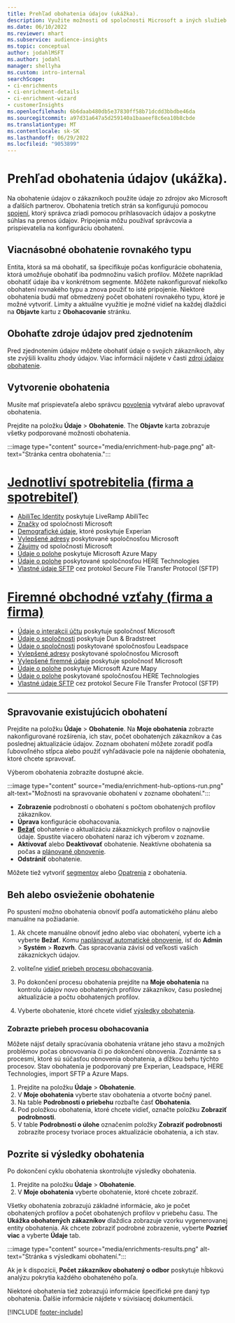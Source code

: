```yaml
---
title: Prehľad obohatenia údajov (ukážka).
description: Využite možnosti od spoločnosti Microsoft a iných služieb tretích strán na obohatenie údajov o svojich zákazníkoch.
ms.date: 06/10/2022
ms.reviewer: mhart
ms.subservice: audience-insights
ms.topic: conceptual
author: jodahlMSFT
ms.author: jodahl
manager: shellyha
ms.custom: intro-internal
searchScope:
- ci-enrichments
- ci-enrichment-details
- ci-enrichment-wizard
- customerInsights
ms.openlocfilehash: 6b6daab480db5e37830ff58b71dcdd3bbdbe46da
ms.sourcegitcommit: a97d31a647a5d259140a1baaeef8c6ea10b8cbde
ms.translationtype: MT
ms.contentlocale: sk-SK
ms.lasthandoff: 06/29/2022
ms.locfileid: "9053899"
---
```

# <a name="data-enrichment-preview-overview"></a>Prehľad obohatenia údajov (ukážka).

Na obohatenie údajov o zákazníkoch použite údaje zo zdrojov ako Microsoft a ďalších partnerov. Obohatenia tretích strán sa konfigurujú pomocou [spojení](connections.md), ktorý správca zriadi pomocou prihlasovacích údajov a poskytne súhlas na prenos údajov. Pripojenia môžu používať správcovia a prispievatelia na konfiguráciu obohatení.  

## <a name="multiple-enrichments-of-the-same-type"></a>Viacnásobné obohatenie rovnakého typu

Entita, ktorá sa má obohatiť, sa špecifikuje počas konfigurácie obohatenia, ktorá umožňuje obohatiť iba podmnožinu vašich profilov. Môžete napríklad obohatiť údaje iba v konkrétnom segmente. Môžete nakonfigurovať niekoľko obohatení rovnakého typu a znova použiť to isté pripojenie. Niektoré obohatenia budú mať obmedzený počet obohatení rovnakého typu, ktoré je možné vytvoriť. Limity a aktuálne využitie je možné vidieť na každej dlaždici na **Objavte** kartu z **Obohacovanie** stránku.

## <a name="enrich-data-sources-before-unification"></a>Obohaťte zdroje údajov pred zjednotením

Pred zjednotením údajov môžete obohatiť údaje o svojich zákazníkoch, aby ste zvýšili kvalitu zhody údajov. Viac informácií nájdete v časti [zdroj údajov obohatenie](data-sources-enrichment.md).

## <a name="create-an-enrichment"></a>Vytvorenie obohatenia

Musíte mať prispievateľa alebo správcu [povolenia](permissions.md) vytvárať alebo upravovať obohatenia.

Prejdite na položku **Údaje** > **Obohatenie**. The **Objavte** karta zobrazuje všetky podporované možnosti obohatenia.

:::image type="content" source="media/enrichment-hub-page.png" alt-text="Stránka centra obohatenia.":::

# <a name="individual-consumers-b-to-c"></a>[Jednotliví spotrebitelia (firma a spotrebiteľ)](#tab/b2c)

- [AbiliTec Identity](enrichment-liveramp.md) poskytuje LiveRamp AbiliTec
- [Značky](enrichment-microsoft.md) od spoločnosti Microsoft
- [Demografické údaje](enrichment-experian.md), ktoré poskytuje Experian
- [Vylepšené adresy](enrichment-enhanced-addresses.md) poskytované spoločnosťou Microsoft
- [Záujmy](enrichment-microsoft.md) od spoločnosti Microsoft
- [Údaje o polohe](enrichment-azure-maps.md) poskytuje Microsoft Azure Mapy
- [Údaje o polohe](enrichment-here.md) poskytované spoločnosťou HERE Technologies
- [Vlastné údaje SFTP](enrichment-SFTP-custom-import.md) cez protokol Secure File Transfer Protocol (SFTP)

# <a name="business-accounts-b-to-b"></a>[Firemné obchodné vzťahy (firma a firma)](#tab/b2b)

- [Údaje o interakcii účtu](enrichment-office.md) poskytuje spoločnosť Microsoft
- [Údaje o spoločnosti](enrichment-dnb.md) poskytuje Dun & Bradstreet
- [Údaje o spoločnosti](enrichment-leadspace.md) poskytované spoločnosťou Leadspace
- [Vylepšené adresy](enrichment-enhanced-addresses.md) poskytované spoločnosťou Microsoft
- [Vylepšené firemné údaje](enrichment-enhanced-company-data.md) poskytuje spoločnosť Microsoft
- [Údaje o polohe](enrichment-azure-maps.md) poskytuje Microsoft Azure Mapy
- [Údaje o polohe](enrichment-here.md) poskytované spoločnosťou HERE Technologies
- [Vlastné údaje SFTP](enrichment-SFTP-custom-import.md) cez protokol Secure File Transfer Protocol (SFTP)

---

## <a name="manage-existing-enrichments"></a>Spravovanie existujúcich obohatení

Prejdite na položku **Údaje** > **Obohatenie**. Na **Moje obohatenia** zobrazte nakonfigurované rozšírenia, ich stav, počet obohatených zákazníkov a čas poslednej aktualizácie údajov. Zoznam obohatení môžete zoradiť podľa ľubovoľného stĺpca alebo použiť vyhľadávacie pole na nájdenie obohatenia, ktoré chcete spravovať.

Výberom obohatenia zobrazíte dostupné akcie.

:::image type="content" source="media/enrichment-hub-options-run.png" alt-text="Možnosti na spravovanie obohatení v zozname obohatení.":::

- **Zobrazenie** podrobností o obohatení s počtom obohatených profilov zákazníkov.
- **Úprava** konfigurácie obohacovania.
- [**Bežať**](#run-or-refresh-enrichments) obohatenie o aktualizáciu zákazníckych profilov o najnovšie údaje. Spustite viacero obohatení naraz ich výberom v zozname.
- **Aktivovať** alebo **Deaktivovať** obohatenie. Neaktívne obohatenia sa počas a [plánované obnovenie](system.md#schedule-tab).
- **Odstrániť** obohatenie.

Môžete tiež vytvoriť [segmentov](segments.md) alebo [Opatrenia](measures.md) z obohatenia.

## <a name="run-or-refresh-enrichments"></a>Beh alebo osvieženie obohatenie

Po spustení možno obohatenia obnoviť podľa automatického plánu alebo manuálne na požiadanie.

1. Ak chcete manuálne obnoviť jedno alebo viac obohatení, vyberte ich a vyberte **Bežať**. Komu [naplánovať automatické obnovenie](system.md#schedule-tab), ísť do **Admin** > **Systém** > **Rozvrh**. Čas spracovania závisí od veľkosti vašich zákazníckych údajov.

1. voliteľne [vidieť priebeh procesu obohacovania](#see-the-progress-of-the-enrichment-process).

1. Po dokončení procesu obohatenia prejdite na **Moje obohatenia** na kontrolu údajov novo obohatených profilov zákazníkov, času poslednej aktualizácie a počtu obohatených profilov.

1. Vyberte obohatenie, ktoré chcete vidieť [výsledky obohatenia](#view-enrichment-results).

### <a name="see-the-progress-of-the-enrichment-process"></a>Zobrazte priebeh procesu obohacovania

Môžete nájsť detaily spracúvania obohatenia vrátane jeho stavu a možných problémov počas obnovovania či po dokončení obnovenia. Zoznámte sa s procesmi, ktoré sú súčasťou obnovenia obohatenia, a dĺžkou behu týchto procesov. Stav obohatenia je podporovaný pre Experian, Leadspace, HERE Technologies, import SFTP a Azure Maps.

1. Prejdite na položku **Údaje** > **Obohatenie**.
1. V **Moje obohatenia** vyberte stav obohatenia a otvorte bočný panel.
1. Na table **Podrobnosti o priebehu** rozbaľte časť **Obohatenia**.
1. Pod položkou obohatenia, ktoré chcete vidieť, označte položku **Zobraziť podrobnosti**.
1. V table **Podrobnosti o úlohe** označením položky **Zobraziť podrobnosti** zobrazíte procesy tvoriace proces aktualizácie obohatenia, a ich stav.

## <a name="view-enrichment-results"></a>Pozrite si výsledky obohatenia

Po dokončení cyklu obohatenia skontrolujte výsledky obohatenia.

1. Prejdite na položku **Údaje** > **Obohatenie**.
1. V **Moje obohatenia** vyberte obohatenie, ktoré chcete zobraziť.

Všetky obohatenia zobrazujú základné informácie, ako je počet obohatených profilov a počet obohatených profilov v priebehu času. The **Ukážka obohatených zákazníkov** dlaždica zobrazuje vzorku vygenerovanej entity obohatenia. Ak chcete zobraziť podrobné zobrazenie, vyberte **Pozrieť viac** a vyberte **Údaje** tab.

:::image type="content" source="media/enrichments-results.png" alt-text="Stránka s výsledkami obohatení.":::

Ak je k dispozícii, **Počet zákazníkov obohatený o odbor** poskytuje hĺbkovú analýzu pokrytia každého obohateného poľa.

Niektoré obohatenia tiež zobrazujú informácie špecifické pre daný typ obohatenia. Ďalšie informácie nájdete v súvisiacej dokumentácii.

[!INCLUDE [footer-include](includes/footer-banner.md)]
